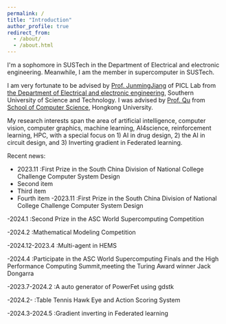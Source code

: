 ```yaml
---
permalink: /
title: "Introduction"
author_profile: true
redirect_from: 
  - /about/
  - /about.html
---
```


I'm a sophomore in SUSTech in the Department of Electrical and electronic engineering. Meanwhile, I am the member in supercomputer in SUSTech.

I am very fortunate to be advised by [Prof. JunmingJiang](https://www.sustech.edu.cn/zh/faculties/jiangjunmin.html) of PICL Lab from [the Department of Electrical and electronic engineering](https://www.sustech.edu.cn/), Southern University of Science and Technology. I was advised by [Prof. Qu](https://liangqiong.github.io/) from [School of Computer Science](https://www.hku.hk/), Hongkong University. 

My research interests span the area of artificial intelligence, computer vision, computer graphics, machine learning, AI4science, reinforcement learning, HPC, with a special focus on 1) AI in drug design,  2) the AI in circuit design, and 3) Inverting gradient in Federated learning.

Recent news:
- 2023.11        :First Prize in the South China Division of National College Challenge Computer System Design
- Second item
- Third item
- Fourth item
-2023.11        :First Prize in the South China Division of National College Challenge Computer System Design

-2024.1         :Second Prize in the ASC World Supercomputing Competition

-2024.2         :Mathematical Modeling Competition

-2024.12-2023.4 :Multi-agent in HEMS

-2024.4         :Participate in the ASC World Supercomputing Finals and the High Performance Computing Summit,meeting the Turing Award winner Jack Dongarra

-2023.7-2024.2  :A auto generator of PowerFet using gdstk

-2024.2-        :Table Tennis Hawk Eye and Action Scoring System

-2024.3-2024.5  :Gradient inverting in Federated learning
